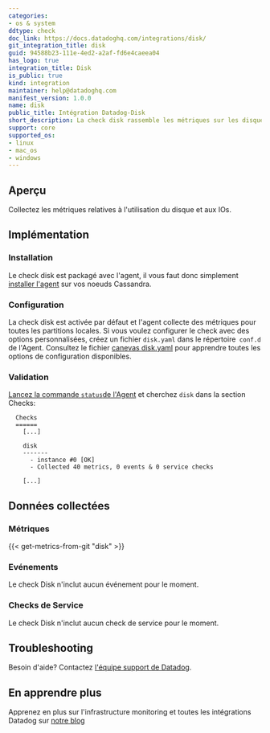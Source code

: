 ```yaml
---
categories:
- os & system
ddtype: check
doc_link: https://docs.datadoghq.com/integrations/disk/
git_integration_title: disk
guid: 94588b23-111e-4ed2-a2af-fd6e4caeea04
has_logo: true
integration_title: Disk
is_public: true
kind: integration
maintainer: help@datadoghq.com
manifest_version: 1.0.0
name: disk
public_title: Intégration Datadog-Disk
short_description: La check disk rassemble les métriques sur les disques montés.
support: core
supported_os:
- linux
- mac_os
- windows
---
```




## Aperçu

Collectez les métriques relatives à l'utilisation du disque et aux IOs.

## Implémentation
### Installation

Le check disk est packagé avec l'agent, il vous faut donc simplement [installer l'agent](https://app.datadoghq.com/account/settings#agent) sur vos noeuds Cassandra.

### Configuration

La check disk est activée par défaut et l'agent collecte des métriques pour toutes les partitions locales. Si vous voulez configurer le check avec des options personnalisées, créez un fichier `disk.yaml` dans le répertoire` conf.d` de l'Agent. Consultez le fichier [canevas disk.yaml](https://github.com/DataDog/integrations-core/blob/master/disk/datadog_checks/disk/data/conf.yaml.default) pour apprendre toutes les options de configuration disponibles.

### Validation

[Lancez la commande `status`de l'Agent](https://docs.datadoghq.com/agent/faq/agent-commands/#agent-status-and-information) et cherchez `disk` dans la section Checks:

```
  Checks
  ======
    [...]

    disk
    -------
      - instance #0 [OK]
      - Collected 40 metrics, 0 events & 0 service checks

    [...]
```

## Données collectées
### Métriques
{{< get-metrics-from-git "disk" >}}


### Evénements
Le check Disk n'inclut aucun événement pour le moment.

### Checks de Service
Le check Disk n'inclut aucun check de service pour le moment.

## Troubleshooting
Besoin d'aide? Contactez  [l'équipe support de Datadog](http://docs.datadoghq.com/help/).

## En apprendre plus
Apprenez en plus sur l'infrastructure monitoring et toutes les intégrations Datadog sur [notre blog](https://www.datadoghq.com/blog/)

